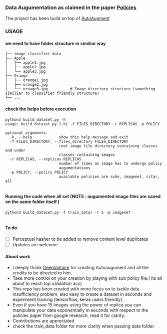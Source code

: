 ### Data Augumentation as claimed in the paper [Policies](https://arxiv.org/abs/1805.09501)
The project has been build on top of [AutoAugment](https://github.com/DeepVoltaire/AutoAugment)

### USAGE
#### we need to have folder structure in similiar way

    ├── image_classifier_data
    ├── Apple                    
    │   ├── apple1.jpg          
    │   ├── apple2.jpg         
    │   └── apple3.jpg              
    ├── Orange                    
    │   ├── orange1.jpg          
    │   ├── orange2.jpg         
    │   └── ornage3.jpg          # Image directory structure (something similiar to classifier friendly structure) 
    └── ...
    
 
#### check the helps before execution
```
python3 build_dataset.py -h
usage: build_dataset.py [-h] -f FILES_DIRECTORY -r REPLICAS -p POLICY

optional arguments:
  -h, --help            show this help message and exit
  -f FILES_DIRECTORY, --files_directory FILES_DIRECTORY
                        root image file directory containing classes and under
                        classes containing images
  -r REPLICAS, --replicas REPLICAS
                        number of times an image has to undergo policy
                        augumentations
  -p POLICY, --policy POLICY
                        available policies are svhn, imagenet, cifar, all


```
#### Running the code when all set (NOTE : augumented image files are saved on the same folder itself )
```
python3 build_dataset.py -f train_data/ -r 5 -p imagenet


```

#### To do
- [ ] Perceptual hasher to be added to remove context level duplicates
- [ ] Updates are welcome

#### About work
 - I deeply thank [DeepVoltaire](https://github.com/DeepVoltaire/AutoAugment) for creating Autoaugument and all the credits to be directed to him.
 - Take more control on your creation by playing with sub policy file.( Its all about to reach top validation acc)
 - This repo has been created with more focus on to tackle data insufficiency problem, also easy to create a dataset in seconds and experiment training (tensorflow, keras users friendly). 
 - Even if you have 15 images using the power of replica you can manipulate your data exponentially in seconds with respect to the policies paper from google research, read it for clarity.
 - Contributions are appreciated
 - check the train_data folder for more clarity when passing data folder.
  
